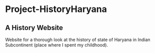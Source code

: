 # Project-HistoryHaryana
## A History Website
Website for a thorough look at the history of state of Haryana in Indian Subcontinent (place where I spent my childhood).
